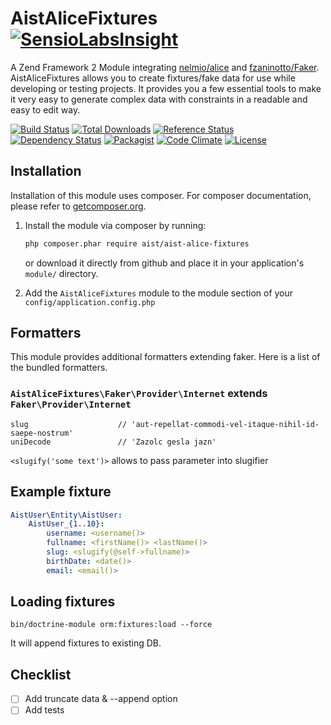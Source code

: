 AistAliceFixtures [![SensioLabsInsight](https://insight.sensiolabs.com/projects/c344bb5d-9d66-4f63-b006-b4d758643904/small.png)](https://insight.sensiolabs.com/projects/c344bb5d-9d66-4f63-b006-b4d758643904)
=================
A Zend Framework 2 Module integrating [nelmio/alice](https://github.com/nelmio/alice) and [fzaninotto/Faker](https://github.com/fzaninotto/Faker).
AistAliceFixtures allows you to create fixtures/fake data for use while developing or testing projects. It provides you a few essential tools to make it very easy to generate complex data with constraints in a readable and easy to edit way.

[![Build Status](https://travis-ci.org/ma-si/aist-alice-fixtures.svg?branch=master)](https://travis-ci.org/ma-si/aist-alice-fixtures)
[![Total Downloads](https://poser.pugx.org/aist/aist-alice-fixtures/downloads)](https://packagist.org/packages/aist/aist-alice-fixtures)
[![Reference Status](https://www.versioneye.com/php/aist:aist-alice-fixtures/reference_badge.svg?style=flat)](https://www.versioneye.com/php/aist:aist-alice-fixtures/references)
[![Dependency Status](https://www.versioneye.com/user/projects/55d8ac808d9c4b0021000016/badge.svg?style=flat)](https://www.versioneye.com/user/projects/55d8ac808d9c4b0021000016)
[![Packagist](https://img.shields.io/packagist/v/aist/aist-alice-fixtures.svg)]()
[![Code Climate](https://codeclimate.com/github/ma-si/aist-alice-fixtures/badges/gpa.svg)](https://codeclimate.com/github/ma-si/aist-alice-fixtures)
[![License](https://poser.pugx.org/aist/aist-alice-fixtures/license)](https://packagist.org/packages/aist/aist-alice-fixtures)


## Installation
Installation of this module uses composer.
For composer documentation, please refer to [getcomposer.org](http://getcomposer.org/).

1. Install the module via composer by running:

    ```sh
    php composer.phar require aist/aist-alice-fixtures
    ```

   or download it directly from github and place it in your application's `module/` directory.
2. Add the `AistAliceFixtures` module to the module section of your `config/application.config.php`

## Formatters
This module provides additional formatters extending faker. Here is a list of the bundled formatters.

### `AistAliceFixtures\Faker\Provider\Internet` extends `Faker\Provider\Internet`
    slug                    // 'aut-repellat-commodi-vel-itaque-nihil-id-saepe-nostrum'
    uniDecode               // 'Zazolc gesla jazn'

`<slugify('some text')>` allows to pass parameter into slugifier


## Example fixture

```yaml
AistUser\Entity\AistUser:
    AistUser_{1..10}:
        username: <username()>
        fullname: <firstName()> <lastName()>
        slug: <slugify(@self->fullname)>
        birthDate: <date()>
        email: <email()>
```


## Loading fixtures
    bin/doctrine-module orm:fixtures:load --force
It will append fixtures to existing DB.


## Checklist
- [ ] Add truncate data & --append option
- [ ] Add tests
